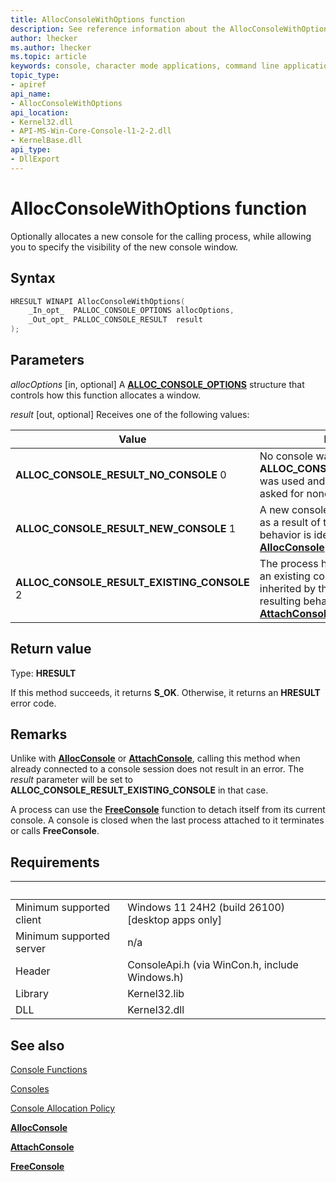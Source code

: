 ```yaml
---
title: AllocConsoleWithOptions function
description: See reference information about the AllocConsoleWithOptions function, which allocates a new console for the calling process.
author: lhecker
ms.author: lhecker
ms.topic: article
keywords: console, character mode applications, command line applications, terminal applications, console api, conpty, pseudoconsole
topic_type:
- apiref
api_name:
- AllocConsoleWithOptions
api_location:
- Kernel32.dll
- API-MS-Win-Core-Console-l1-2-2.dll
- KernelBase.dll
api_type:
- DllExport
---
```


# AllocConsoleWithOptions function

Optionally allocates a new console for the calling process, while allowing you to specify the visibility of the new console window.

## Syntax

```C
HRESULT WINAPI AllocConsoleWithOptions(
    _In_opt_  PALLOC_CONSOLE_OPTIONS allocOptions,
    _Out_opt_ PALLOC_CONSOLE_RESULT  result
);
```

## Parameters

*allocOptions* \[in, optional\]
A [**ALLOC\_CONSOLE\_OPTIONS**](alloc-console-options.md) structure that controls how this function allocates a window.

*result* \[out, optional\]
Receives one of the following values:

| Value | Meaning |
|-|-|
| **ALLOC\_CONSOLE\_RESULT\_NO\_CONSOLE** 0 | No console was created, because **ALLOC\_CONSOLE\_MODE\_DEFAULT** was used and the parent process asked for none to be created. |
| **ALLOC\_CONSOLE\_RESULT\_NEW\_CONSOLE** 1 | A new console session was created as a result of this call. The resulting behavior is identical to [**AllocConsole**](allocconsole.md). |
| **ALLOC\_CONSOLE\_RESULT\_EXISTING\_CONSOLE** 2 | The process has attached itself to an existing console session, inherited by the parent process. The resulting behavior is identical to [**AttachConsole**](attachconsole.md). |

## Return value

Type: **HRESULT**

If this method succeeds, it returns **S_OK**. Otherwise, it returns an **HRESULT** error code.

## Remarks

Unlike with [**AllocConsole**](allocconsole.md) or [**AttachConsole**](attachconsole.md), calling this method when already connected to a console session does not result in an error.
The *result* parameter will be set to **ALLOC\_CONSOLE\_RESULT\_EXISTING\_CONSOLE** in that case.

A process can use the [**FreeConsole**](freeconsole.md) function to detach itself from its current console. A console is closed when the last process attached to it terminates or calls **FreeConsole**.

## Requirements

| &nbsp; | &nbsp; |
|-|-|
| Minimum supported client | Windows 11 24H2 (build 26100) \[desktop apps only\] |
| Minimum supported server | n/a |
| Header | ConsoleApi.h (via WinCon.h, include Windows.h) |
| Library | Kernel32.lib |
| DLL | Kernel32.dll |

## See also

[Console Functions](console-functions.md)

[Consoles](consoles.md)

[Console Allocation Policy](console-allocation-policy.md)

[**AllocConsole**](allocconsole.md)

[**AttachConsole**](attachconsole.md)

[**FreeConsole**](freeconsole.md)
